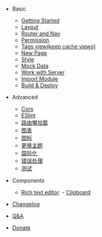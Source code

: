 - Basic
  - [Getting Started](README.md)
  - [Layout](layout.md)
  - [Router and Nav](router-and-nav.md)
  - [Permission](permission.md)
  - [Tags view(keep cache views)](tags-view.md)
  - [New Page](new-page.md)
  - [Style](style.md)
  - [Mock Data](mock-api.md)
  - [Work with Server](server.md)
  - [Import Module](import.md)
  - [Build & Deploy](deploy.md)

- Advanced
  - [Cors](cors.md)
  - [ESlint](eslint.md)
  - [路由懒加载](lazy-loading.md)
  <!-- - [封装组件](components.md) -->
  - [图表](chart.md)
  - [图标](icon.md)
  - [更换主题](theme.md)
  - [国际化](i18n.md )
  - [错误处理](error.md)
  - [测试](test.md ":disabled")

- Components
  - [Rich text editor](rich-editor)
  - [Clipboard](clipboard)

- [Changelog](zh-cn/https://github.com/PanJiaChen/vue-element-admin/releases ":ignore")
- [Q&A](zh-cn/faq.md)
- [Donate](donate.md)
